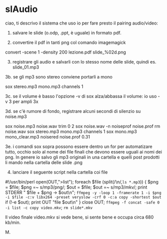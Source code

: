 # slAudio
ciao,
ti descrivo il sistema che uso io per fare presto il pairing audio/video:

1. salvare le slide (o.odp, .ppt, è uguale) in formato pdf.

2. convertire il pdf in tanti png col comando imagemagick

  convert -scene 1 -density 200 lezione.pdf slide_%02d.png

3. registrare gli audio e salvarli con lo stesso nome delle slide, quindi es. slide_01.mp3

3b. se gli mp3 sono stereo conviene portarli a mono

  sox stereo.mp3 mono.mp3 channels 1

3c. se il volume è basso l'opzione -v di sox alza/abbassa il volume: io uso -v 3 per ampli 3x

3d. se c'è rumore di fondo, registrare alcuni secondi di silenzio su noise.mp3

  sox noise.mp3 noise.wav trim 0 2
  sox noise.wav -n noiseprof noise.prof
  rm noise.wav
  sox stereo.mp3 mono.mp3 channels 1
  sox mono.mp3 mono_clear.mp3 noisered noise.prof 0.31

3e. i comandi sox sopra possono essere dentro un for per automatizare tutto, occhio solo al nome dei file finali che devono essere uguali ai nomi dei png. In genere io salvo gli mp3 originali in una cartella e quelli post prodotti li mando nella cartella delle slide .png

4. lanciare il seguente script nella cartella coi file

#!/usr/bin/perl
open(OUT,">list");
foreach $file (split(/\n/,`ls *.mp3`)) {
     $png = $file;
     $png =~ s/mp3/png/;
     $out = $file;
     $out =~ s/mp3/mkv/;
     print STDERR "  $file + $png -> $out\n";
     `ffmpeg -y -loop 1 -framerate 1 -i $png -i $file -c:v libx264 -preset veryslow -crf 0 -c:a copy -shortest $out` if (!-e $out);
     print OUT "file $out\n"
}
close OUT;
`ffmpeg -f concat -safe 0 -i list -c copy video.mkv`;
`rm slide*.mkv`

Il video finale video.mkv si vede bene, si sente bene e occupa circa 680 kb/min.

M.
